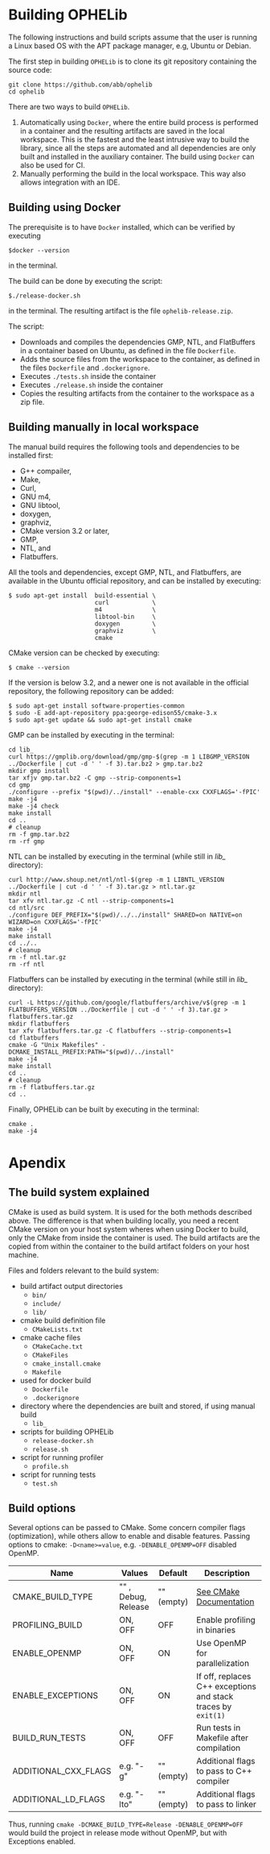 # Building OPHELib

The following instructions and build scripts assume that the user is running a Linux based OS with the APT package manager, e.g, Ubuntu or Debian.

The first step in building `OPHELib` is to clone its git repository containing the source code:

    git clone https://github.com/abb/ophelib
    cd ophelib

There are two ways to build `OPHELib`.
1. Automatically using `Docker`, where the entire build process is performed in a container and the resulting artifacts are saved in the local workspace. This is the fastest and the least intrusive way to build the library, since all the steps are automated and all dependencies are only built and installed in the auxiliary container. The build using `Docker` can also be used for CI.
2. Manually performing the build in the local workspace. This way also allows integration with an IDE.

## Building using Docker
The prerequisite is to have `Docker` installed, which can be verified by executing

```
$docker --version
```
in the terminal.

The build can be done by executing the script:

```
$./release-docker.sh
```
in the terminal. The resulting artifact is the file `ophelib-release.zip`.

The script:
* Downloads and compiles the dependencies GMP, NTL, and FlatBuffers in a container based on Ubuntu, as defined in the file `Dockerfile`.
* Adds the source files from the workspace to the container, as defined in the files `Dockerfile` and `.dockerignore`.
* Executes `./tests.sh` inside the container
* Executes `./release.sh` inside the container
* Copies the resulting artifacts from the container to the workspace as a zip file.

## Building manually in local workspace

The manual build requires the following tools and dependencies to be installed first:
* G++ compailer,
* Make,
* Curl,
* GNU m4,
* GNU libtool,
* doxygen,
* graphviz,
* CMake version 3.2 or later,
* GMP,
* NTL, and
* Flatbuffers.

All the tools and dependencies, except GMP, NTL, and Flatbuffers, are available in the Ubuntu official repository, and can be installed by executing:

```
$ sudo apt-get install  build-essential \
                        curl            \
                        m4              \
                        libtool-bin     \
                        doxygen         \
                        graphviz        \
                        cmake
```

CMake version can be checked by executing:

```
$ cmake --version
```

If the version is below 3.2, and a newer one is not available in the official repository, the following repository can be added:

```
$ sudo apt-get install software-properties-common
$ sudo -E add-apt-repository ppa:george-edison55/cmake-3.x
$ sudo apt-get update && sudo apt-get install cmake
```

GMP can be installed by executing in the terminal:

```
cd lib_
curl https://gmplib.org/download/gmp/gmp-$(grep -m 1 LIBGMP_VERSION ../Dockerfile | cut -d ' ' -f 3).tar.bz2 > gmp.tar.bz2
mkdir gmp install
tar xfjv gmp.tar.bz2 -C gmp --strip-components=1
cd gmp
./configure --prefix "$(pwd)/../install" --enable-cxx CXXFLAGS='-fPIC'
make -j4
make -j4 check
make install
cd ..
# cleanup
rm -f gmp.tar.bz2
rm -rf gmp
```
NTL can be installed by executing in the terminal (while still in *lib_* directory):

```
curl http://www.shoup.net/ntl/ntl-$(grep -m 1 LIBNTL_VERSION ../Dockerfile | cut -d ' ' -f 3).tar.gz > ntl.tar.gz
mkdir ntl
tar xfv ntl.tar.gz -C ntl --strip-components=1
cd ntl/src
./configure DEF_PREFIX="$(pwd)/../../install" SHARED=on NATIVE=on WIZARD=on CXXFLAGS='-fPIC'
make -j4
make install
cd ../..
# cleanup
rm -f ntl.tar.gz
rm -rf ntl
```

Flatbuffers can be installed by executing in the terminal (while still in *lib_* directory):

```
curl -L https://github.com/google/flatbuffers/archive/v$(grep -m 1 FLATBUFFERS_VERSION ../Dockerfile | cut -d ' ' -f 3).tar.gz > flatbuffers.tar.gz
mkdir flatbuffers
tar xfv flatbuffers.tar.gz -C flatbuffers --strip-components=1
cd flatbuffers
cmake -G "Unix Makefiles" -DCMAKE_INSTALL_PREFIX:PATH="$(pwd)/../install"
make -j4
make install
cd ..
# cleanup
rm -f flatbuffers.tar.gz
cd ..
```

Finally, OPHELib can be built by executing in the terminal:

```
cmake .
make -j4
```

# Apendix

## The build system explained
CMake is used as build system. It is used for the both methods described above. The difference is that when building locally, you need a recent CMake version on your host system wheres when using Docker to build, only the CMake from inside the container is used. The build artifacts are the copied from within the container to the build artifact folders on your host machine.

Files and folders relevant to the build system:
* build artifact output directories
    * ```bin/```
    * ```include/```
    * ```lib/```
* cmake build definition file
    * ```CMakeLists.txt```
* cmake cache files
    * ```CMakeCache.txt```
    * ```CMakeFiles```
    * ```cmake_install.cmake```
    * ```Makefile```
* used for docker build
    * ```Dockerfile```
    * ```.dockerignore```
* directory where the dependencies are built and stored, if using manual build
    * ```lib_```
* scripts for building OPHELib
    * ```release-docker.sh```
    * ```release.sh```
* script for running profiler
    * ```profile.sh```
* script for running tests
    * ```test.sh```

## Build options
Several options can be passed to CMake. Some concern compiler flags (optimization), while others allow to enable and disable features. Passing options to cmake: `-D<name>=value`, e.g. `-DENABLE_OPENMP=OFF` disabled OpenMP.

| Name                 | Values              | Default    | Description |
|----------------------|---------------------|------------|-------------|
| CMAKE_BUILD_TYPE     | "" , Debug, Release | "" (empty) | [See CMake Documentation](https://cmake.org/cmake/help/v3.0/variable/CMAKE_BUILD_TYPE.html) |
| PROFILING_BUILD      | ON, OFF             | OFF        | Enable profiling in binaries                                  |
| ENABLE_OPENMP        | ON, OFF             | ON         | Use OpenMP for parallelization                                |
| ENABLE_EXCEPTIONS    | ON, OFF             | ON         | If off, replaces C++ exceptions and stack traces by `exit(1)` |
| BUILD_RUN_TESTS      | ON, OFF             | OFF        | Run tests in Makefile after compilation                       |
| ADDITIONAL_CXX_FLAGS | e.g. "-g"           | "" (empty) | Additional flags to pass to C++ compiler                      |
| ADDITIONAL_LD_FLAGS  | e.g. "-lto"         | "" (empty) | Additional flags to pass to linker                            |

Thus, running `cmake -DCMAKE_BUILD_TYPE=Release -DENABLE_OPENMP=OFF` would build the project in release mode without OpenMP, but with Exceptions enabled.